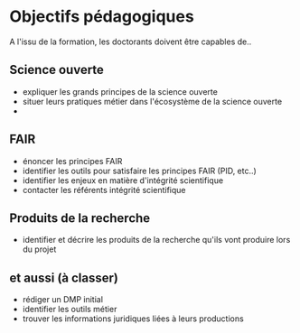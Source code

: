 # Objectifs pédagogiques

A l'issu de la formation, les doctorants doivent être capables de..

Science ouverte
---------------
- expliquer les grands principes de la science ouverte
- situer leurs pratiques métier dans l'écosystème de la science ouverte
- 

FAIR
-----
- énoncer les principes FAIR
- identifier les outils pour satisfaire les principes FAIR (PID, etc..)
- identifier les enjeux en matière d'intégrité scientifique
- contacter les référents intégrité scientifique

Produits de la recherche
-------------------------
- identifier et décrire les produits de la recherche qu'ils vont produire lors du projet


et aussi (à classer)
-----------------------
- rédiger un DMP initial
- identifier les outils métier
- trouver les informations juridiques liées à leurs productions
